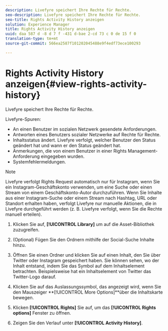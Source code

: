 ```yaml
---
description: Livefyre speichert Ihre Rechte für Rechte.
seo-description: Livefyre speichert Ihre Rechte für Rechte.
seo-title: Rights Activity History anzeigen
solution: Experience Manager
title: Rights Activity History anzeigen
uuid: daa 587 d -8 d 7 f -431 d-bae 2-cd 73 c 0 de 15 f 0
translation-type: tm+mt
source-git-commit: 566ea2587f101202045488e9f4edf73ece100293

---
```



# Rights Activity History anzeigen{#view-rights-activity-history}

Livefyre speichert Ihre Rechte für Rechte.

Livefyre-Spuren:

* An einen Benutzer im sozialen Netzwerk gesendete Anforderungen.
* Antworten eines Benutzers sozialer Netzwerke auf Rechte für Rechte.
* Inhaltsstatus ändert. Livefyre verfolgt, welcher Benutzer den Status geändert hat und wann er den Status geändert hat.
* Anmerkungen, die von einem Benutzer in einer Rights Management-Anforderung eingegeben wurden.
* Systemfehlermeldungen.

>[!NOTE]
>
>Livefyre verfolgt Rights Request automatisch nur für Instagram, wenn Sie ein Instagram-Geschäftskonto verwenden, um eine Suche oder einen Stream von einem Geschäftskonto-Autor durchzuführen. Wenn Sie Inhalte aus einer Instagram-Suche oder einem Stream nach Hashtag, URL oder Standort erhalten haben, verfolgt Livefyre nur manuelle Aktionen, die in Livefyre durchgeführt werden (z. B. Livefyre verfolgt, wenn Sie die Rechte manuell erteilen).

1. Klicken Sie auf, **[!UICONTROL Library]** um auf die Asset-Bibliothek zuzugreifen.
1. (Optional) Fügen Sie den Ordnern mithilfe der Social-Suche Inhalte hinzu.
1. Öffnen Sie einen Ordner und klicken Sie auf einen Inhalt, den Sie über Twitter oder Instagram gespeichert haben. Sie können sehen, wo der Inhalt entstand, indem Sie das Symbol auf dem Inhaltselement betrachten. Beispielsweise hat ein Inhaltselement von Twitter das Twitter-Logo darauf.
1. Klicken Sie auf das Auslassungssymbol, das angezeigt wird, wenn Sie den Mauszeiger **[!UICONTROL More Options]**über die Inhaltskarte bewegen.
1. Klicken **[!UICONTROL Rights]** Sie auf, um das **[!UICONTROL Rights options]** Fenster zu öffnen.

1. Zeigen Sie den Verlauf unter **[!UICONTROL Activity History]**.

